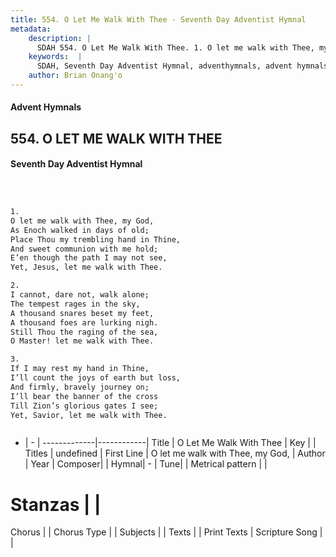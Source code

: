 ```yaml
---
title: 554. O Let Me Walk With Thee - Seventh Day Adventist Hymnal
metadata:
    description: |
      SDAH 554. O Let Me Walk With Thee. 1. O let me walk with Thee, my God, As Enoch walked in days of old; Place Thou my trembling hand in Thine, And sweet communion with me hold; E’en though the path I may not see, Yet, Jesus, let me walk with Thee.
    keywords:  |
      SDAH, Seventh Day Adventist Hymnal, adventhymnals, advent hymnals, O Let Me Walk With Thee, O let me walk with Thee, my God, 
    author: Brian Onang'o
---
```


#### Advent Hymnals
## 554. O LET ME WALK WITH THEE
#### Seventh Day Adventist Hymnal

```txt



1.
O let me walk with Thee, my God,
As Enoch walked in days of old;
Place Thou my trembling hand in Thine,
And sweet communion with me hold;
E’en though the path I may not see,
Yet, Jesus, let me walk with Thee.

2.
I cannot, dare not, walk alone;
The tempest rages in the sky,
A thousand snares beset my feet,
A thousand foes are lurking nigh.
Still Thou the raging of the sea,
O Master! let me walk with Thee.

3.
If I may rest my hand in Thine,
I’ll count the joys of earth but loss,
And firmly, bravely journey on;
I’ll bear the banner of the cross
Till Zion’s glorious gates I see;
Yet, Savior, let me walk with Thee.



```

- |   -  |
-------------|------------|
Title | O Let Me Walk With Thee |
Key |  |
Titles | undefined |
First Line | O let me walk with Thee, my God, |
Author | 
Year | 
Composer|  |
Hymnal|  - |
Tune|  |
Metrical pattern | |
# Stanzas |  |
Chorus |  |
Chorus Type |  |
Subjects |  |
Texts |  |
Print Texts | 
Scripture Song |  |
  
